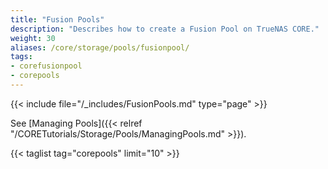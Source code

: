 ```yaml
---
title: "Fusion Pools"
description: "Describes how to create a Fusion Pool on TrueNAS CORE."
weight: 30
aliases: /core/storage/pools/fusionpool/
tags:
- corefusionpool
- corepools
---
```



{{< include file="/_includes/FusionPools.md" type="page" >}}

See [Managing Pools]({{< relref "/CORETutorials/Storage/Pools/ManagingPools.md" >}}).

{{< taglist tag="corepools" limit="10" >}}
